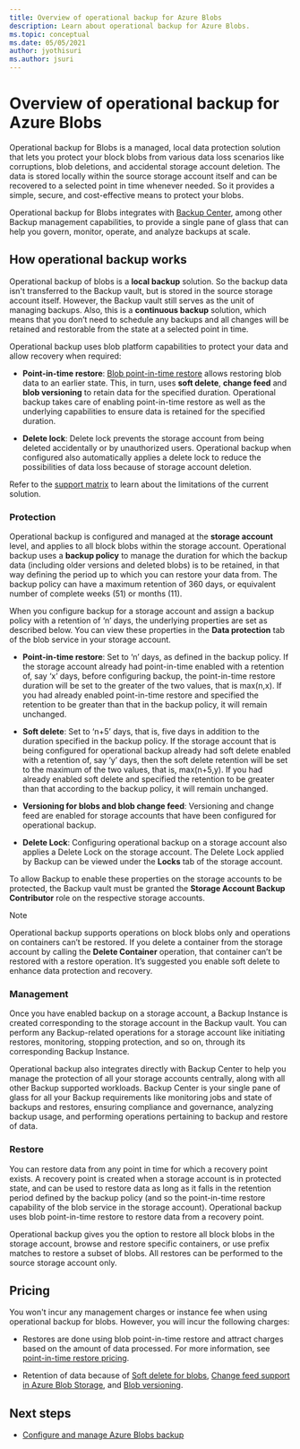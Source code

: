 ```yaml
---
title: Overview of operational backup for Azure Blobs
description: Learn about operational backup for Azure Blobs.
ms.topic: conceptual
ms.date: 05/05/2021
author: jyothisuri
ms.author: jsuri
---
```


# Overview of operational backup for Azure Blobs

Operational backup for Blobs is a managed, local data protection solution that lets you protect your block blobs from various data loss scenarios like corruptions, blob deletions, and accidental storage account deletion. The data is stored locally within the source storage account itself and can be recovered to a selected point in time whenever needed. So it provides a simple, secure, and cost-effective means to protect your blobs.

Operational backup for Blobs integrates with [Backup Center](backup-center-overview.md), among other Backup management capabilities, to provide a single pane of glass that can help you govern, monitor, operate, and analyze backups at scale.

## How operational backup works

Operational backup of blobs is a **local backup** solution. So the backup data isn't transferred to the Backup vault, but is stored in the source storage account itself. However, the Backup vault still serves as the unit of managing backups. Also, this is a **continuous backup** solution, which means that you don’t need to schedule any backups and all changes will be retained and restorable from the state at a selected point in time.

Operational backup uses blob platform capabilities to protect your data and allow recovery when required:

- **Point-in-time restore**: [Blob point-in-time restore](../storage/blobs/point-in-time-restore-overview.md) allows restoring blob data to an earlier state. This, in turn, uses **soft delete**, **change feed** and **blob versioning** to retain data for the specified duration. Operational backup takes care of enabling point-in-time restore as well as the underlying capabilities to ensure data is retained for the specified duration.

- **Delete lock**: Delete lock prevents the storage account from being deleted accidentally or by unauthorized users. Operational backup when configured also automatically applies a delete lock to reduce the possibilities of data loss because of storage account deletion.

Refer to the [support matrix](blob-backup-support-matrix.md) to learn about the limitations of the current solution.

### Protection

Operational backup is configured and managed at the **storage account** level, and applies to all block blobs within the storage account. Operational backup uses a **backup policy** to manage the duration for which the backup data (including older versions and deleted blobs) is to be retained, in that way defining the period up to which you can restore your data from. The backup policy can have a maximum retention of 360 days, or equivalent number of complete weeks (51) or months (11).

When you configure backup for a storage account and assign a backup policy with a retention of ‘n’ days, the underlying properties are set as described below. You can view these properties in the **Data protection** tab of the blob service in your storage account.

- **Point-in-time restore**: Set to ‘n’ days, as defined in the backup policy. If the storage account already had point-in-time enabled with a retention of, say ‘x’ days, before configuring backup, the point-in-time restore duration will be set to the greater of the two values, that is max(n,x). If you had already enabled point-in-time restore and specified the retention to be greater than that in the backup policy, it will remain unchanged.

- **Soft delete**: Set to ‘n+5’ days, that is, five days in addition to the duration specified in the backup policy. If the storage account that is being configured for operational backup already had soft delete enabled with a retention of, say ‘y’ days, then the soft delete retention will be set to the maximum of the two values, that is, max(n+5,y). If you had already enabled soft delete and specified the retention to be greater than that according to the backup policy, it will remain unchanged.

- **Versioning for blobs and blob change feed**: Versioning and change feed are enabled for storage accounts that have been configured for operational backup.

- **Delete Lock**: Configuring operational backup on a storage account also applies a Delete Lock on the storage account. The Delete Lock applied by Backup can be viewed under the **Locks** tab of the storage account.

To allow Backup to enable these properties on the storage accounts to be protected, the Backup vault must be granted the **Storage Account Backup Contributor** role on the respective storage accounts.

>[!NOTE]
>Operational backup supports operations on block blobs only and operations on containers can’t be restored. If you delete a container from the storage account by calling the **Delete Container** operation, that container can’t be restored with a restore operation. It’s suggested you enable soft delete to enhance data protection and recovery.

### Management

Once you have enabled backup on a storage account, a Backup Instance is created corresponding to the storage account in the Backup vault. You can perform any Backup-related operations for a storage account like initiating restores, monitoring, stopping protection, and so on, through its corresponding Backup Instance.

Operational backup also integrates directly with Backup Center to help you manage the protection of all your storage accounts centrally, along with all other Backup supported workloads. Backup Center is your single pane of glass for all your Backup requirements like monitoring jobs and state of backups and restores, ensuring compliance and governance, analyzing backup usage, and performing operations pertaining to backup and restore of data.

### Restore

You can restore data from any point in time for which a recovery point exists. A recovery point is created when a storage account is in protected state, and can be used to restore data as long as it falls in the retention period defined by the backup policy (and so the point-in-time restore capability of the blob service in the storage account). Operational backup uses blob point-in-time restore to restore data from a recovery point.

Operational backup gives you the option to restore all block blobs in the storage account, browse and restore specific containers, or use prefix matches to restore a subset of blobs. All restores can be performed to the source storage account only.

## Pricing

You won't incur any management charges or instance fee when using operational backup for blobs. However, you will incur the following charges:

- Restores are done using blob point-in-time restore and attract charges based on the amount of data processed. For more information, see [point-in-time restore pricing](../storage/blobs/point-in-time-restore-overview.md#pricing-and-billing).

- Retention of data because of [Soft delete for blobs](../storage/blobs/soft-delete-blob-overview.md), [Change feed support in Azure Blob Storage](../storage/blobs/storage-blob-change-feed.md), and [Blob versioning](../storage/blobs/versioning-overview.md).

## Next steps

- [Configure and manage Azure Blobs backup](blob-backup-configure-manage.md)